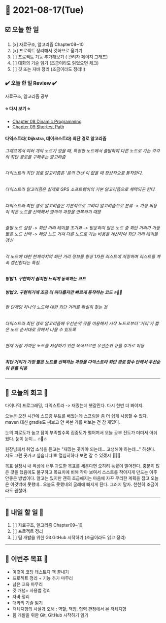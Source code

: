 # 📆 2021-08-17(Tue)
## ☑️ 오늘 한 일
1. [x] 자료구조, 알고리즘 Chapter08~10
2. [x] 프로젝트 정리해서 깃허브로 옮기기
3. [ ] 프로젝트 기능 추가해보기 ( 관리자 페이지 그래프)
4. [ ] 대화의 기술 읽기 (조금이라도 읽었으면 체크)
5. [ ] 깃 또는 자바 정리 (조금이라도 정리!!)


### ✔️ 오늘 한 일 Review ✔️
자료구조, 알고리즘 공부 
#### ⭐ 다시 보기 ⭐
- [Chapter 08 Dinamic Programming](https://github.com/Kyuwon53/Python-algorithm/tree/main/Chapter08-Dynamic)
- [Chapter 09 Shortest Path](https://github.com/Kyuwon53/Python-algorithm/tree/main/Chapther09ShortestPath)


#### 다익스트라( Dijkstra, 데이크스트라) 최단 경로 알고리즘
###### 그래프에서 여러 개의 노드가 있을 때, 특정한 노드에서 출발하여 다른 노드로 가는 각각의 최단 경로를 구해주는 알고리즘
###### 다익스트라 최단 경로 알고리즘은 '음의 간선'이 없을 때 정상적으로 동작한다.
###### 다익스트라 알고리즘은 실제로 GPS 소프트웨어의 기본 알고리즘으로 채택되곤 한다.
###### 다익스트라 최단 경로 알고리즘은 기본적으로 그리디 알고리즘으로 분류 -> 가장 비용이 적은 노드를 선택해서 임의의 과정을 반복하기 때문
###### 출발 노드 설정 -> 최단 거리 테이블 초기화 -> 방문하지 않은 노드 중 최단 거리가 가장 짧은 노드 선택 -> 해당 노드 거쳐 다른 노드로 가는 비용을 계산하여 최단 거리 테이블 갱신
###### 각 노드에 대한 현재까지의 최단 거리 정보를 항상 1차원 리스트에 저장하며 리스트를 계속 갱신한다는 특징.
##### 방법 1. 구현하기 쉽지만 느리게 동작하는 코드
##### 방법 2. 구현하기에 조금 더 까다롭지만 빠르게 동작하는 코드 ⭐🌟🌠
###### 한 단계당 하나의 노드에 대한 최단 거리를 확실히 찾는 것
###### 다익스트라 최단 경로 알고리즘에 우선순위 큐를 이용해서 시작 노드로부터 '거리'가 짧은 노드 순서대로 큐에서 나올 수 있도록
###### 현재 가장 가까운 노드를 저장하기 위한 목적으로만 우선순위 큐를 추가로 이용
##### 최단 거리가 가장 짧은 노드를 선택하는 과정을 다익스트라 최단 경로 함수 안에서 우선순위 큐를 이용

***

## 🔖 오늘의 회고 🔖
다이나믹 프로그래밍, 다익스트라 -> 재밌는데 헷갈린다. 다시 한번 더 봐야지.   

오늘은 오전 시간에 스프링 부트를 배웠는데 스프링을 좀 더 쉽게 사용할 수 있다. maven 대신 gradle도 써보고 안 써본 거를 써보는 건 참 재밌다.    

눈의 피로도가 높고 잠이 부족할수록 집중도가 떨어져서 오늘 공부 진도가 더뎌서 아쉬웠다. 눈이 눈이... 🔥👀🔥

원장님께서 취업 소식을 듣고는 "재밌는 곳가야 되는데... 고생해야 하는데..." 하셨다. 저도 그런 곳가고 싶습니다!!!! 열심히하다 보면 갈 수 있겠지 👊👊👊    

목표 설정시 내 욕심에 너무 과도한 목표를 세운다면 오히려 능률이 떨어진다. 충분히 많은 것을 했음에도 불구하고 목표치에 비해 작아 보여서 스스로를 작아지게 만드는 아주 안좋은 방법이다. 알고는 있지만 괜히 조급해지는 마음에 자꾸 무리한 계획을 잡고 오늘은 이것밖에 못했네.. 오늘도 못했네의 굴레에 빠지게 된다. 그러지 말자. 천천히 조금이라도 괜찮아.

***

## 🎯 내일 할 일 🎯
1. [ ] 자료구조, 알고리즘 Chapter09~10
2. [ ] 프로젝트 정리
3. [ ] 팀 개발을 위한 Git.GitHub 시작하기 (조금이라도 읽고 정리)

***
## 🏁 이번주 목표 🏁
 - 이것이 코딩 테스트다 책 끝내기
 - 프로젝트 정리 + 기능 추가 마무리
 - 남은 교육 마무리
 - 깃 개념+ 사용법 정리
 - 자바 정리
 - 대화의 기술 읽기
 - 객체지향의 사실과 오해 : 역할, 책임, 협력 관점에서 본 객체지향
 - 팀 개발을 위한 Git, GitHub 시작하기 읽기
